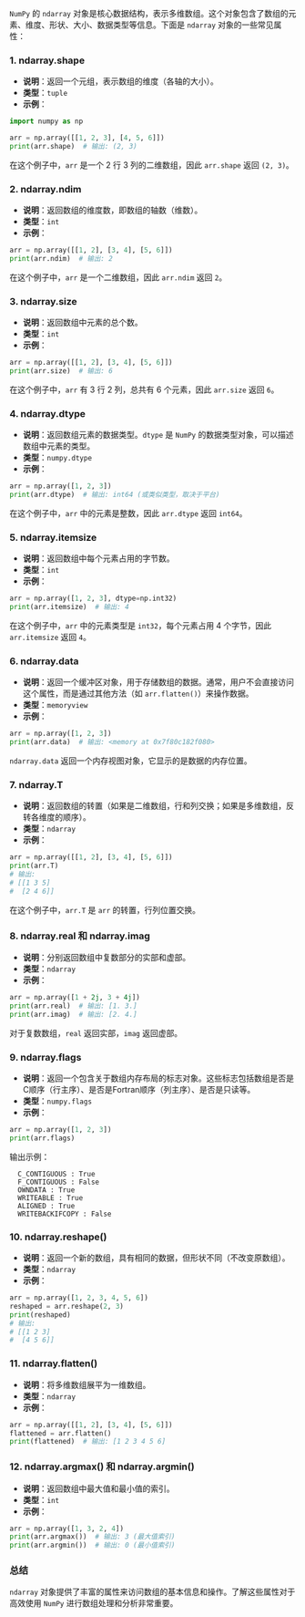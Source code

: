 `NumPy` 的 `ndarray` 对象是核心数据结构，表示多维数组。这个对象包含了数组的元素、维度、形状、大小、数据类型等信息。下面是 `ndarray` 对象的一些常见属性：

### 1. **ndarray.shape**
- **说明**：返回一个元组，表示数组的维度（各轴的大小）。
- **类型**：`tuple`
- **示例**：

```python
import numpy as np

arr = np.array([[1, 2, 3], [4, 5, 6]])
print(arr.shape)  # 输出: (2, 3)
```

在这个例子中，`arr` 是一个 2 行 3 列的二维数组，因此 `arr.shape` 返回 `(2, 3)`。

### 2. **ndarray.ndim**
- **说明**：返回数组的维度数，即数组的轴数（维数）。
- **类型**：`int`
- **示例**：

```python
arr = np.array([[1, 2], [3, 4], [5, 6]])
print(arr.ndim)  # 输出: 2
```

在这个例子中，`arr` 是一个二维数组，因此 `arr.ndim` 返回 `2`。

### 3. **ndarray.size**
- **说明**：返回数组中元素的总个数。
- **类型**：`int`
- **示例**：

```python
arr = np.array([[1, 2], [3, 4], [5, 6]])
print(arr.size)  # 输出: 6
```

在这个例子中，`arr` 有 3 行 2 列，总共有 6 个元素，因此 `arr.size` 返回 `6`。

### 4. **ndarray.dtype**
- **说明**：返回数组元素的数据类型。`dtype` 是 `NumPy` 的数据类型对象，可以描述数组中元素的类型。
- **类型**：`numpy.dtype`
- **示例**：

```python
arr = np.array([1, 2, 3])
print(arr.dtype)  # 输出: int64 (或类似类型，取决于平台)
```

在这个例子中，`arr` 中的元素是整数，因此 `arr.dtype` 返回 `int64`。

### 5. **ndarray.itemsize**
- **说明**：返回数组中每个元素占用的字节数。
- **类型**：`int`
- **示例**：

```python
arr = np.array([1, 2, 3], dtype=np.int32)
print(arr.itemsize)  # 输出: 4
```

在这个例子中，`arr` 中的元素类型是 `int32`，每个元素占用 4 个字节，因此 `arr.itemsize` 返回 `4`。

### 6. **ndarray.data**
- **说明**：返回一个缓冲区对象，用于存储数组的数据。通常，用户不会直接访问这个属性，而是通过其他方法（如 `arr.flatten()`）来操作数据。
- **类型**：`memoryview`
- **示例**：

```python
arr = np.array([1, 2, 3])
print(arr.data)  # 输出: <memory at 0x7f80c182f080>
```

`ndarray.data` 返回一个内存视图对象，它显示的是数据的内存位置。

### 7. **ndarray.T**
- **说明**：返回数组的转置（如果是二维数组，行和列交换；如果是多维数组，反转各维度的顺序）。
- **类型**：`ndarray`
- **示例**：

```python
arr = np.array([[1, 2], [3, 4], [5, 6]])
print(arr.T)
# 输出:
# [[1 3 5]
#  [2 4 6]]
```

在这个例子中，`arr.T` 是 `arr` 的转置，行列位置交换。

### 8. **ndarray.real 和 ndarray.imag**
- **说明**：分别返回数组中复数部分的实部和虚部。
- **类型**：`ndarray`
- **示例**：

```python
arr = np.array([1 + 2j, 3 + 4j])
print(arr.real)  # 输出: [1. 3.]
print(arr.imag)  # 输出: [2. 4.]
```

对于复数数组，`real` 返回实部，`imag` 返回虚部。

### 9. **ndarray.flags**
- **说明**：返回一个包含关于数组内存布局的标志对象。这些标志包括数组是否是C顺序（行主序）、是否是Fortran顺序（列主序）、是否是只读等。
- **类型**：`numpy.flags`
- **示例**：

```python
arr = np.array([1, 2, 3])
print(arr.flags)
```

输出示例：
```
  C_CONTIGUOUS : True
  F_CONTIGUOUS : False
  OWNDATA : True
  WRITEABLE : True
  ALIGNED : True
  WRITEBACKIFCOPY : False
```

### 10. **ndarray.reshape()**
- **说明**：返回一个新的数组，具有相同的数据，但形状不同（不改变原数组）。
- **类型**：`ndarray`
- **示例**：

```python
arr = np.array([1, 2, 3, 4, 5, 6])
reshaped = arr.reshape(2, 3)
print(reshaped)
# 输出:
# [[1 2 3]
#  [4 5 6]]
```

### 11. **ndarray.flatten()**
- **说明**：将多维数组展平为一维数组。
- **类型**：`ndarray`
- **示例**：

```python
arr = np.array([[1, 2], [3, 4], [5, 6]])
flattened = arr.flatten()
print(flattened)  # 输出: [1 2 3 4 5 6]
```

### 12. **ndarray.argmax() 和 ndarray.argmin()**
- **说明**：返回数组中最大值和最小值的索引。
- **类型**：`int`
- **示例**：

```python
arr = np.array([1, 3, 2, 4])
print(arr.argmax())  # 输出: 3 (最大值索引)
print(arr.argmin())  # 输出: 0 (最小值索引)
```

### 总结
`ndarray` 对象提供了丰富的属性来访问数组的基本信息和操作。了解这些属性对于高效使用 `NumPy` 进行数组处理和分析非常重要。
